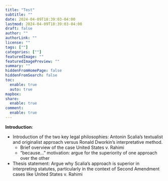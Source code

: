 ```yaml
---
title: "Test"
subtitle: ""
date: 2024-04-09T18:39:03-04:00
lastmod: 2024-04-09T18:39:03-04:00
draft: false
author: ""
authorLink: ""
license: ""
tags: [""]
categories: [""]
featuredImage: ""
featuredImagePreview: ""
summary: ""
hiddenFromHomePage: false
hiddenFromSearch: false
toc:
  enable: true
  auto: true
mapbox:
share:
  enable: true
comment:
  enable: true
---
```


**Introduction**:

* Introduction of the two key legal philosophies: Antonin Scalia’s textualist and originalist approach versus Ronald Dworkin’s interpretative method.
  * Brief overview of the case United States v. Rahimi
  * “because…” motivation: argue for the superiority of one approach over the other
* Thesis statement: Argue why Scalia’s approach is superior in interpreting statutes, particularly in the context of Second Amendment cases like United States v. Rahimi